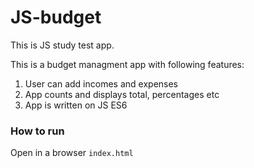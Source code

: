 # JS-budget
This is JS study test app.

This is a budget managment app with following features:
1. User can add incomes and expenses
2. App counts and displays total, percentages etc
3. App is written on JS ES6

### How to run 
Open in a browser `index.html`
